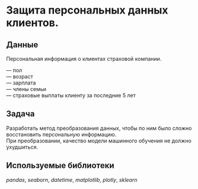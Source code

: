 # Защита персональных данных клиентов.


## Данные

 Персональная информация о клиентах страховой компании.  

— пол  
— возраст  
— зарплата  
— члены семьи  
— страховые выплаты клиенту за последние 5 лет  

## Задача

Разработать метод преобразования данных, чтобы по ним было сложно восстановить персональную информацию.  
При преобразовании, качество модели машинного обучения не должно ухудшиться.  

## Используемые библиотеки
 *pandas*, *seaborn*, *datetime*, *matplotlib*, *plotly*, *sklearn*  
